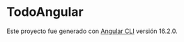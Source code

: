 # TodoAngular

Este proyecto fue generado con [Angular CLI](https://github.com/angular/angular-cli) versión 16.2.0.
